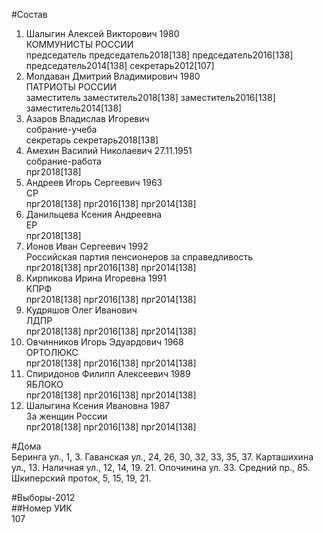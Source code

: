 #Состав  
1. Шалыгин Алексей Викторович 1980  
    КОММУНИСТЫ РОССИИ  
    председатель председатель2018[138] председатель2016[138] председатель2014[138] секретарь2012[107]  
2. Молдаван Дмитрий Владимирович 1980  
    ПАТРИОТЫ РОССИИ  
    заместитель заместитель2018[138] заместитель2016[138] заместитель2014[138]  
3. Азаров Владислав Игоревич  
    собрание-учеба  
    секретарь секретарь2018[138]  
4. Амехин Василий Николаевич 27.11.1951  
    собрание-работа  
    прг2018[138]  
5. Андреев Игорь Сергеевич 1963  
    СР  
    прг2018[138] прг2016[138] прг2014[138]  
6. Данильцева Ксения Андреевна  
    ЕР  
    прг2018[138]  
7. Ионов Иван Сергеевич 1992  
    Российская партия пенсионеров за справедливость  
    прг2018[138] прг2016[138] прг2014[138]  
8. Кирпикова Ирина Игоревна 1991  
    КПРФ  
    прг2018[138] прг2016[138] прг2014[138]  
9. Кудряшов Олег Иванович  
    ЛДПР  
    прг2018[138] прг2016[138] прг2014[138]  
10. Овчинников Игорь Эдуардович 1968  
    ОРТОЛЮКС  
    прг2018[138] прг2016[138] прг2014[138]  
11. Спиридонов Филипп Алексеевич 1989  
    ЯБЛОКО  
    прг2018[138] прг2016[138] прг2014[138]  
12. Шалыгина Ксения Ивановна 1987  
    За женщин России  
    прг2018[138] прг2016[138] прг2014[138]  

#Дома  
Беринга ул.,     1, 3. Гаванская ул.,     24, 26, 30, 32, 33, 35, 37. Карташихина ул.,     13. Наличная ул.,     12, 14, 19. 21. Опочинина ул.   33. Средний пр.,   85.  Шкиперский проток,     5, 15, 19, 21.  
  
#Выборы-2012  
##Номер УИК  
107  
